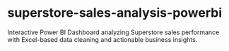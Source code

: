 # superstore-sales-analysis-powerbi
Interactive Power BI Dashboard analyzing Superstore sales performance with Excel-based data cleaning and actionable business insights.
